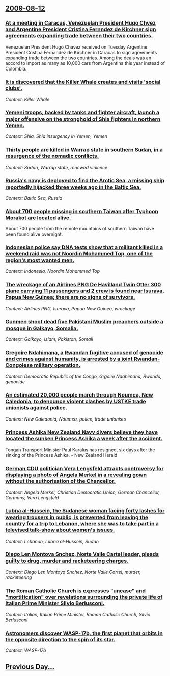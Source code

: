 ## [2009-08-12](/news/2009/08/12/index.md)

### [ At a meeting in Caracas, Venezuelan President Hugo Chvez and Argentine President Cristina Fernndez de Kirchner sign agreements expanding trade between their two countries. ](/news/2009/08/12/at-a-meeting-in-caracas-venezuelan-president-hugo-chavez-and-argentine-president-cristina-fernandez-de-kirchner-sign-agreements-expanding.md)
Venezuelan President Hugo Chavez received on Tuesday Argentine President Cristina Fernandez de Kirchner in Caracas to sign agreements expanding trade between the two countries. Among the deals was an accord to import as many as 10,000 cars from Argentina this year instead of Colombia.

### [ It is discovered that the Killer Whale creates and visits 'social clubs'. ](/news/2009/08/12/it-is-discovered-that-the-killer-whale-creates-and-visits-social-clubs.md)
_Context: Killer Whale_

### [ Yemeni troops, backed by tanks and fighter aircraft, launch a major offensive on the stronghold of Shia fighters in northern Yemen. ](/news/2009/08/12/yemeni-troops-backed-by-tanks-and-fighter-aircraft-launch-a-major-offensive-on-the-stronghold-of-shia-fighters-in-northern-yemen.md)
_Context: Shia, Shia insurgency in Yemen, Yemen_

### [ Thirty people are killed in Warrap state in southern Sudan, in a resurgence of the nomadic conflicts. ](/news/2009/08/12/thirty-people-are-killed-in-warrap-state-in-southern-sudan-in-a-resurgence-of-the-nomadic-conflicts.md)
_Context: Sudan, Warrap state, renewed violence_

### [ Russia's navy is deployed to find the Arctic Sea, a missing ship reportedly hijacked three weeks ago in the Baltic Sea. ](/news/2009/08/12/russia-s-navy-is-deployed-to-find-the-arctic-sea-a-missing-ship-reportedly-hijacked-three-weeks-ago-in-the-baltic-sea.md)
_Context: Baltic Sea, Russia_

### [ About 700 people missing in southern Taiwan after Typhoon Morakot are located alive. ](/news/2009/08/12/about-700-people-missing-in-southern-taiwan-after-typhoon-morakot-are-located-alive.md)
About 700 people from the remote mountains of southern Taiwan have been found alive overnight.

### [ Indonesian police say DNA tests show that a militant killed in a weekend raid was not Noordin Mohammed Top, one of the region's most wanted men. ](/news/2009/08/12/indonesian-police-say-dna-tests-show-that-a-militant-killed-in-a-weekend-raid-was-not-noordin-mohammed-top-one-of-the-region-s-most-wanted.md)
_Context: Indonesia, Noordin Mohammed Top_

### [ The wreckage of an Airlines PNG De Havilland Twin Otter 300 plane carrying 11 passengers and 2 crew is found near Isurava, Papua New Guinea; there are no signs of survivors. ](/news/2009/08/12/the-wreckage-of-an-airlines-png-de-havilland-twin-otter-300-plane-carrying-11-passengers-and-2-crew-is-found-near-isurava-papua-new-guinea.md)
_Context: Airlines PNG, Isurava, Papua New Guinea, wreckage_

### [ Gunmen shoot dead five Pakistani Muslim preachers outside a mosque in Galkayo, Somalia. ](/news/2009/08/12/gunmen-shoot-dead-five-pakistani-muslim-preachers-outside-a-mosque-in-galkayo-somalia.md)
_Context: Galkayo, Islam, Pakistan, Somali_

### [ Gregoire Ndahimana, a Rwandan fugitive accused of genocide and crimes against humanity, is arrested by a joint Rwandan-Congolese military operation. ](/news/2009/08/12/gregoire-ndahimana-a-rwandan-fugitive-accused-of-genocide-and-crimes-against-humanity-is-arrested-by-a-joint-rwandan-congolese-military-o.md)
_Context: Democratic Republic of the Congo, Grgoire Ndahimana, Rwanda, genocide_

### [ An estimated 20,000 people march through Noumea, New Caledonia, to denounce violent clashes by USTKE  trade unionists against police. ](/news/2009/08/12/an-estimated-20-000-people-march-through-noumea-new-caledonia-to-denounce-violent-clashes-by-ustke-trade-unionists-against-police.md)
_Context: New Caledonia, Noumea, police, trade unionists_

### [ Princess Ashika New Zealand Navy divers believe they have located the sunken Princess Ashika a week after the accident. ](/news/2009/08/12/princess-ashikap-new-zealand-navy-divers-believe-they-have-located-the-sunken-princess-ashika-a-week-after-the-accident.md)
Tongan Transport Minister Paul Karalus has resigned, six days after the sinking of the Princess Ashika. - New Zealand Herald

### [ German CDU politician Vera Lengsfeld attracts controversy for displaying a photo of Angela Merkel in a revealing gown without the authorisation of the Chancellor. ](/news/2009/08/12/german-cdu-politician-vera-lengsfeld-attracts-controversy-for-displaying-a-photo-of-angela-merkel-in-a-revealing-gown-without-the-authorisa.md)
_Context: Angela Merkel, Christian Democratic Union, German Chancellor, Germany, Vera Lengsfeld_

### [ Lubna al-Hussein, the Sudanese woman facing forty lashes for wearing trousers in public, is prevented from leaving the country for a trip to Lebanon, where she was to take part in a televised talk-show about women's issues. ](/news/2009/08/12/lubna-al-hussein-the-sudanese-woman-facing-forty-lashes-for-wearing-trousers-in-public-is-prevented-from-leaving-the-country-for-a-trip-t.md)
_Context: Lebanon, Lubna al-Hussein, Sudan_

### [ Diego Len Montoya Snchez, Norte Valle Cartel leader, pleads guilty to drug, murder and racketeering charges. ](/news/2009/08/12/diego-leon-montoya-sanchez-norte-valle-cartel-leader-pleads-guilty-to-drug-murder-and-racketeering-charges.md)
_Context: Diego Len Montoya Snchez, Norte Valle Cartel, murder, racketeering_

### [ The Roman Catholic Church is expresses "unease" and "mortification" over revelations surrounding the private life of Italian Prime Minister Silvio Berlusconi. ](/news/2009/08/12/the-roman-catholic-church-is-expresses-unease-and-mortification-over-revelations-surrounding-the-private-life-of-italian-prime-minister.md)
_Context: Italian, Italian Prime Minister, Roman Catholic Church, Silvio Berlusconi_

### [ Astronomers discover WASP-17b, the first planet that orbits in the opposite direction to the spin of its star. ](/news/2009/08/12/astronomers-discover-wasp-17b-the-first-planet-that-orbits-in-the-opposite-direction-to-the-spin-of-its-star.md)
_Context: WASP-17b_

## [Previous Day...](/news/2009/08/11/index.md)

